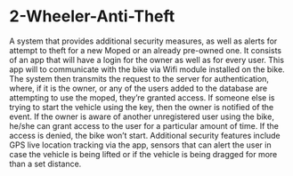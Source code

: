 # 2-Wheeler-Anti-Theft

A system that provides additional security measures, as well as alerts for attempt to theft for a new Moped or an already pre-owned one. It consists of an app that will have a login for the owner as well as for every user. This app will to communicate with the bike via Wifi module installed on the bike. The system then transmits the request to the server for authentication, where, if it is the owner, or any of the users added to the database are attempting to use the moped, they’re granted access. If someone else is trying to start the vehicle using the key, then the owner is notified of the event. If the owner is aware of another unregistered user using the bike, he/she can grant access to the user for a particular amount of time. If the access is denied, the bike won’t start. Additional security features include GPS live location tracking via the app, sensors that can alert the user in case the vehicle is being lifted or if the vehicle is being dragged for more than a set distance.
